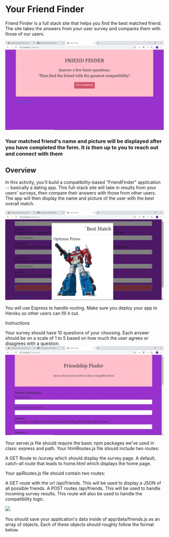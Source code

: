 # Your Friend Finder

Friend Finder  is a full stack site that helps you find the best matched friend. The site takes the answers from your user survey and compares them with those of our users. 

![](images/finder.jpg)

### Your matched friend's name and picture will be displayed after you have completed the form. It is then up to you to reach out and connect with them


## Overview

In this activity, you'll build a compatibility-based "FriendFinder" application -- basically a dating app. This full-stack site will take in results from your users' surveys, then compare their answers with those from other users. The app will then display the name and picture of the user with the best overall match.

![](images/bestmatch.jpg)

You will use Express to handle routing. Make sure you deploy your app to Heroku so other users can fill it out.

Instructions


Your survey should have 10 questions of your choosing. Each answer should be on a scale of 1 to 5 based on how much the user agrees or disagrees with a question.
![](images/survey.jpg)


Your server.js file should require the basic npm packages we've used in class: express and path.
Your htmlRoutes.js file should include two routes:



A GET Route to /survey which should display the survey page.
A default, catch-all route that leads to home.html which displays the home page.



Your apiRoutes.js file should contain two routes:



A GET route with the url /api/friends. This will be used to display a JSON of all possible friends.
A POST routes /api/friends. This will be used to handle incoming survey results. This route will also be used to handle the compatibility logic.

![](images/friendsjs.jpg)

You should save your application's data inside of app/data/friends.js as an array of objects. Each of these objects should roughly follow the format below.


